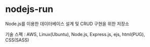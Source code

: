 # nodejs-run

Node.js를 이용한 데이터베이스 설계 및 CRUD 구현을 위한 저장소

기술 스펙 :
AWS, Linux(Ubuntu), Node.js, Express.js, ejs, html(PUG), CSS(SASS)
